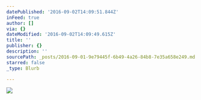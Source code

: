 ```yaml
---
datePublished: '2016-09-02T14:09:51.844Z'
inFeed: true
author: []
via: {}
dateModified: '2016-09-02T14:09:49.615Z'
title: ''
publisher: {}
description: ''
sourcePath: _posts/2016-09-01-9e79445f-6b49-4a26-84b8-7e35a658e249.md
starred: false
_type: Blurb

---
```

![](https://the-grid-user-content.s3-us-west-2.amazonaws.com/a238d957-7190-4d3d-aa45-cfdbe91ac944.jpg)